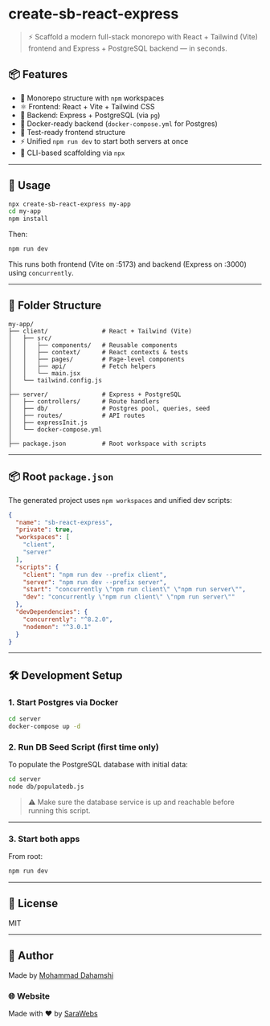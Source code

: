 
# create-sb-react-express

> ⚡ Scaffold a modern full-stack monorepo with React + Tailwind (Vite) frontend and Express + PostgreSQL backend — in seconds.

## 📦 Features

- 🧩 Monorepo structure with `npm` workspaces
- ⚛️ Frontend: React + Vite + Tailwind CSS
- 🚀 Backend: Express + PostgreSQL (via `pg`)
- 🐳 Docker-ready backend (`docker-compose.yml` for Postgres)
- 🧪 Test-ready frontend structure
- ⚡ Unified `npm run dev` to start both servers at once
- 🧰 CLI-based scaffolding via `npx`

---

## 🚀 Usage

```bash
npx create-sb-react-express my-app
cd my-app
npm install
````

Then:

```bash
npm run dev
```

This runs both frontend (Vite on :5173) and backend (Express on :3000) using `concurrently`.

---

## 📁 Folder Structure

```text
my-app/
├── client/               # React + Tailwind (Vite)
│   ├── src/
│   │   ├── components/   # Reusable components
│   │   ├── context/      # React contexts & tests
│   │   ├── pages/        # Page-level components
│   │   ├── api/          # Fetch helpers
│   │   └── main.jsx
│   └── tailwind.config.js
│
├── server/               # Express + PostgreSQL
│   ├── controllers/      # Route handlers
│   ├── db/               # Postgres pool, queries, seed
│   ├── routes/           # API routes
│   ├── expressInit.js
│   └── docker-compose.yml
│
├── package.json          # Root workspace with scripts
```

---

## 📦 Root `package.json`

The generated project uses `npm workspaces` and unified dev scripts:

```json
{
  "name": "sb-react-express",
  "private": true,
  "workspaces": [
    "client",
    "server"
  ],
  "scripts": {
    "client": "npm run dev --prefix client",
    "server": "npm run dev --prefix server",
    "start": "concurrently \"npm run client\" \"npm run server\"",
    "dev": "concurrently \"npm run client\" \"npm run server\""
  },
  "devDependencies": {
    "concurrently": "^8.2.0",
    "nodemon": "^3.0.1"
  }
}
```

---

## 🛠️ Development Setup

### 1. Start Postgres via Docker

```bash
cd server
docker-compose up -d
```

### 2. Run DB Seed Script (first time only)

To populate the PostgreSQL database with initial data:

```bash
cd server
node db/populatedb.js
```

> ⚠️ Make sure the database service is up and reachable before running this script.

---

### 3. Start both apps

From root:

```bash
npm run dev
```

---


## 📃 License

MIT

---

## 🙌 Author

Made by [Mohammad Dahamshi](https://github.com/mdahamshi)

### 🌐 Website

Made with ❤️ by [SaraWebs](https://sarawebs.com)
